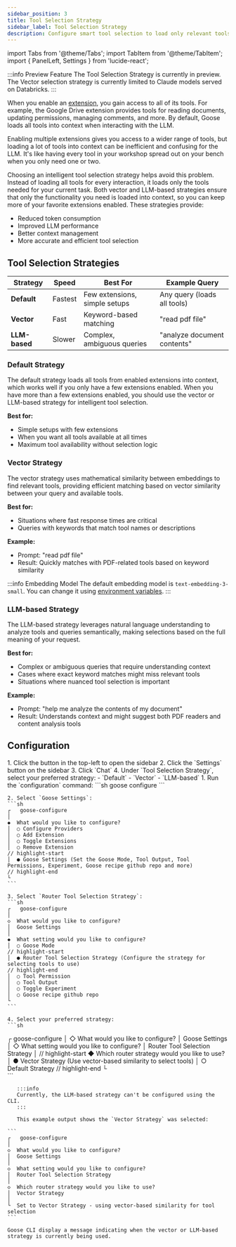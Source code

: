 ```yaml
---
sidebar_position: 3
title: Tool Selection Strategy
sidebar_label: Tool Selection Strategy
description: Configure smart tool selection to load only relevant tools, improving performance with multiple extensions
---
```


import Tabs from '@theme/Tabs';
import TabItem from '@theme/TabItem';
import { PanelLeft, Settings } from 'lucide-react';

:::info Preview Feature
The Tool Selection Strategy is currently in preview. The Vector selection strategy is currently limited to Claude models served on Databricks.
:::

When you enable an [extension](/docs/getting-started/using-extensions), you gain access to all of its tools. For example, the Google Drive extension provides tools for reading documents, updating permissions, managing comments, and more. By default, Goose loads all tools into context when interacting with the LLM.

Enabling multiple extensions gives you access to a wider range of tools, but loading a lot of tools into context can be inefficient and confusing for the LLM. It's like having every tool in your workshop spread out on your bench when you only need one or two. 

Choosing an intelligent tool selection strategy helps avoid this problem. Instead of loading all tools for every interaction, it loads only the tools needed for your current task. Both vector and LLM-based strategies ensure that only the functionality you need is loaded into context, so you can keep more of your favorite extensions enabled. These strategies provide:

- Reduced token consumption
- Improved LLM performance
- Better context management
- More accurate and efficient tool selection

## Tool Selection Strategies

| Strategy | Speed | Best For | Example Query |
|----------|-------|----------|---------------|
| **Default** | Fastest | Few extensions, simple setups | Any query (loads all tools) |
| **Vector** | Fast | Keyword-based matching | "read pdf file" |
| **LLM-based** | Slower | Complex, ambiguous queries | "analyze document contents" |

### Default Strategy
The default strategy loads all tools from enabled extensions into context, which works well if you only have a few extensions enabled. When you have more than a few extensions enabled, you should use the vector or LLM-based strategy for intelligent tool selection.

**Best for:**
- Simple setups with few extensions
- When you want all tools available at all times
- Maximum tool availability without selection logic

### Vector Strategy
The vector strategy uses mathematical similarity between embeddings to find relevant tools, providing efficient matching based on vector similarity between your query and available tools.

**Best for:**
- Situations where fast response times are critical
- Queries with keywords that match tool names or descriptions

**Example:**
- Prompt: "read pdf file"
- Result: Quickly matches with PDF-related tools based on keyword similarity

:::info Embedding Model
The default embedding model is `text-embedding-3-small`. You can change it using [environment variables](/docs/guides/environment-variables#tool-selection-strategy).
:::

### LLM-based Strategy
The LLM-based strategy leverages natural language understanding to analyze tools and queries semantically, making selections based on the full meaning of your request.

**Best for:**
- Complex or ambiguous queries that require understanding context
- Cases where exact keyword matches might miss relevant tools
- Situations where nuanced tool selection is important

**Example:**
- Prompt: "help me analyze the contents of my document"
- Result: Understands context and might suggest both PDF readers and content analysis tools

## Configuration

<Tabs groupId="interface">
  <TabItem value="ui" label="Goose Desktop" default>
    1. Click the <PanelLeft className="inline" size={16} /> button in the top-left to open the sidebar
    2. Click the `Settings` button on the sidebar
    3. Click `Chat`
    4. Under `Tool Selection Strategy`, select your preferred strategy:
       - `Default`
       - `Vector`
       - `LLM-based`
  </TabItem>
  <TabItem value="cli" label="Goose CLI">
    1. Run the `configuration` command:
    ```sh
    goose configure
    ```

    2. Select `Goose Settings`:
    ```sh
    ┌   goose-configure
    │
    ◆  What would you like to configure?
    │  ○ Configure Providers
    │  ○ Add Extension
    │  ○ Toggle Extensions
    │  ○ Remove Extension
    // highlight-start
    │  ● Goose Settings (Set the Goose Mode, Tool Output, Tool Permissions, Experiment, Goose recipe github repo and more)
    // highlight-end
    └ 
    ```

    3. Select `Router Tool Selection Strategy`:
    ```sh
    ┌   goose-configure
    │
    ◇  What would you like to configure?
    │  Goose Settings
    │
    ◆  What setting would you like to configure?
    │  ○ Goose Mode 
    // highlight-start
    │  ● Router Tool Selection Strategy (Configure the strategy for selecting tools to use)
    // highlight-end
    │  ○ Tool Permission 
    │  ○ Tool Output 
    │  ○ Toggle Experiment 
    │  ○ Goose recipe github repo 
    └ 
    ```

    4. Select your preferred strategy:
    ```sh
   ┌   goose-configure 
   │
   ◇  What would you like to configure?
   │  Goose Settings 
   │
   ◇  What setting would you like to configure?
   │  Router Tool Selection Strategy 
   │
    // highlight-start
   ◆  Which router strategy would you like to use?
   │  ● Vector Strategy (Use vector-based similarity to select tools)
   │  ○ Default Strategy 
    // highlight-end
   └  
    ```
      
       :::info
       Currently, the LLM-based strategy can't be configured using the CLI.
       :::

       This example output shows the `Vector Strategy` was selected:

    ```
    ┌   goose-configure
    │
    ◇  What would you like to configure?
    │  Goose Settings
    │
    ◇  What setting would you like to configure?
    │  Router Tool Selection Strategy
    │
    ◇  Which router strategy would you like to use?
    │  Vector Strategy
    │
    └  Set to Vector Strategy - using vector-based similarity for tool selection
    ```

    Goose CLI display a message indicating when the vector or LLM-based strategy is currently being used.

  </TabItem>
</Tabs>